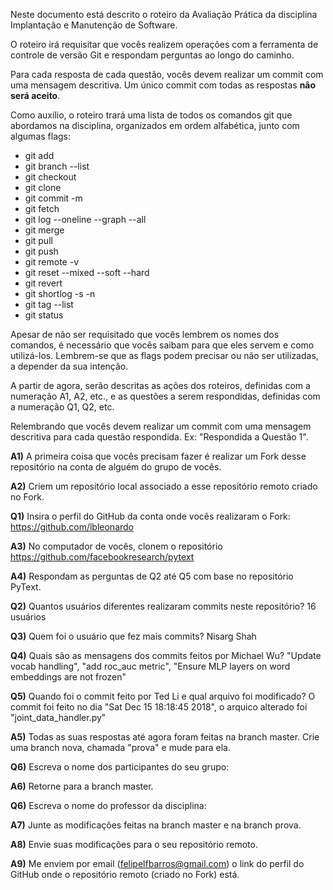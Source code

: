 Neste documento está descrito o roteiro da Avaliação Prática da disciplina Implantação e Manutenção de Software.

O roteiro irá requisitar que vocês realizem operações com a ferramenta de controle de versão Git e respondam perguntas ao longo do caminho.

Para cada resposta de cada questão, vocês devem realizar um commit com uma mensagem descritiva. Um único commit com todas as respostas **não será aceito**.

Como auxílio, o roteiro trará uma lista de todos os comandos git que abordamos na disciplina, organizados em ordem alfabética, junto com algumas flags:

* git add
* git branch --list
* git checkout
* git clone
* git commit -m
* git fetch
* git log --oneline --graph --all
* git merge
* git pull
* git push
* git remote -v
* git reset --mixed --soft --hard
* git revert
* git shortlog -s -n
* git tag --list
* git status

Apesar de não ser requisitado que vocês lembrem os nomes dos comandos, é necessário que vocês saibam para que eles servem e como utilizá-los. Lembrem-se que as flags podem precisar ou não ser utilizadas, a depender da sua intenção.

A partir de agora, serão descritas as ações dos roteiros, definidas com a numeração A1, A2, etc., e as questões a serem respondidas, definidas com a numeração Q1, Q2, etc.

Relembrando que vocês devem realizar um commit com uma mensagem descritiva para cada questão respondida. Ex: "Respondida a Questão 1".

**A1)** A primeira coisa que vocês precisam fazer é realizar um Fork desse repositório na conta de alguém do grupo de vocês.

**A2)** Criem um repositório local associado a esse repositório remoto criado no Fork.

**Q1)** Insira o perfil do GitHub da conta onde vocês realizaram o Fork: https://github.com/lbleonardo 

**A3)** No computador de vocês, clonem o repositório https://github.com/facebookresearch/pytext

**A4)** Respondam as perguntas de Q2 até Q5 com base no repositório PyText.

**Q2)** Quantos usuários diferentes realizaram commits neste repositório? 16 usuários 

**Q3)** Quem foi o usuário que fez mais commits? Nisarg Shah 

**Q4)** Quais são as mensagens dos commits feitos por Michael Wu? "Update vocab handling", "add roc_auc metric", "Ensure MLP layers on word embeddings are not frozen" 

**Q5)** Quando foi o commit feito por Ted Li e qual arquivo foi modificado? O commit foi feito no dia "Sat Dec 15 18:18:45 2018", o arquico alterado foi "joint_data_handler.py" 

**A5)** Todas as suas respostas até agora foram feitas na branch master. Crie uma branch nova, chamada "prova" e mude para ela.

**Q6)** Escreva o nome dos participantes do seu grupo: 

**A6)** Retorne para a branch master.

**Q6)** Escreva o nome do professor da disciplina: 

**A7)** Junte as modificações feitas na branch master e na branch prova.

**A8)** Envie suas modificações para o seu repositório remoto.

**A9)** Me enviem por email (felipelfbarros@gmail.com) o link do perfil do GitHub onde o repositório remoto (criado no Fork) está.
